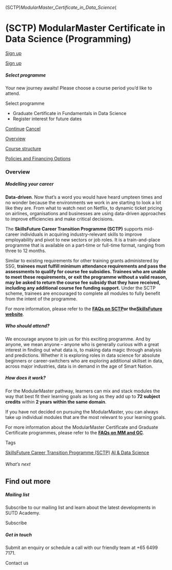 (SCTP)_ModularMaster_Certificate_in_Data_Science_(



(SCTP) ModularMaster Certificate in Data Science (Programming)
==============================================================

[Sign up](#popup-masthead)

[Sign up](#popup-masthead)

##### Select programme

Your new journey awaits! Please choose a course period you’d like to attend.

Select programme

* Graduate Certificate in Fundamentals in Data Science​
* Register interest for future dates

[Continue](#)
[Cancel](#)

[Overview](/course/sctp-mm-datascience/#tabs)

[Course structure](/course/sctp-mm-datascience/course-structure/#tabs)

[Policies and Financing Options](/course/sctp-mm-datascience/policies-and-financing-options/#tabs)

### Overview

##### **Modelling your career**

**Data-driven**. Now that’s a word you would have heard umpteen times and no wonder because the environments we work in are starting to look a lot like they are. From what to watch next on Netflix, to dynamic ticket pricing on airlines, organisations and businesses are using data-driven approaches to improve efficiencies and make critical decisions.

The **SkillsFuture Career Transition Programme (SCTP)** supports mid-career individuals in acquiring industry-relevant skills to improve employability and pivot to new sectors or job roles. It is a train-and-place programme that is available on a part-time or full-time format, ranging from three to 12 months.  
  
Similar to existing requirements for other training grants administered by SSG, **trainees must fulfill minimum attendance requirements and pass the assessments to qualify for course fee subsidies. Trainees who are unable to meet these requirements, or exit the programme without a valid reason, may be asked to return the course fee subsidy that they have received, including any additional course fee funding support.** Under the SCTP scheme, trainees are encouraged to complete all modules to fully benefit from the intent of the programme.  
  
For more information, please refer to the **[FAQs on SCTP](/repo/wp-content/uploads/sites/2/2024/11/FAQs-for-SCTP-Public-V01-1.pdf)**or the**[SkillsFuture website](https://www.skillsfuture.gov.sg/sctp)**.

##### **Who should attend?**

We encourage anyone to join us for this exciting programme. And by anyone, we mean anyone – anyone who is generally curious with a great interest in finding out what data is, to making data magic through analysis and predictions. Whether it is exploring roles in data science for absolute beginners or career-switchers who are exploring additional skillset in data, across major industries, data is in demand in the age of Smart Nation.

##### **How does it work?**

For the ModularMaster pathway, learners can mix and stack modules the way that best fit their learning goals as long as they add up to **72 subject credits** within **2 years within the same domain**.

If you have not decided on pursuing the ModularMaster, you can always take up individual modules that are the most relevant to your learning goals.

For more information about the ModularMaster Certificate and Graduate Certificate programmes, please refer to the **[FAQs on MM and GC](https://sutd.go-vip.net/admissions/academy/modular-master/faq/)**.

Tags

[SkillsFuture Career Transition Programme (SCTP)](/admissions/academy/courses-and-modules/?academy-type-course=794)
[AI & Data Science](/admissions/academy/courses-and-modules/?discipline=782)

###### What’s next

Find out more
-------------

##### Mailing list

Subscribe to our mailing list and learn about the latest developments in SUTD Academy.

Subscribe

##### Get in touch

Submit an enquiry or schedule a call with our friendly team at +65 6499 7171.

Contact us

